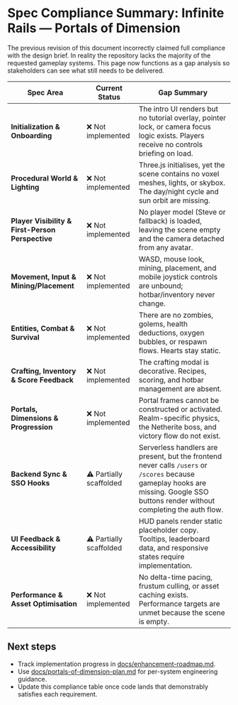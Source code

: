 # Spec Compliance Summary: Infinite Rails — Portals of Dimension

The previous revision of this document incorrectly claimed full compliance with the design brief. In reality the repository lacks the majority of the requested gameplay systems. This page now functions as a gap analysis so stakeholders can see what still needs to be delivered.

| Spec Area | Current Status | Gap Summary |
| --- | --- | --- |
| **Initialization & Onboarding** | ❌ Not implemented | The intro UI renders but no tutorial overlay, pointer lock, or camera focus logic exists. Players receive no controls briefing on load. |
| **Procedural World & Lighting** | ❌ Not implemented | Three.js initialises, yet the scene contains no voxel meshes, lights, or skybox. The day/night cycle and sun orbit are missing. |
| **Player Visibility & First-Person Perspective** | ❌ Not implemented | No player model (Steve or fallback) is loaded, leaving the scene empty and the camera detached from any avatar. |
| **Movement, Input & Mining/Placement** | ❌ Not implemented | WASD, mouse look, mining, placement, and mobile joystick controls are unbound; hotbar/inventory never change. |
| **Entities, Combat & Survival** | ❌ Not implemented | There are no zombies, golems, health deductions, oxygen bubbles, or respawn flows. Hearts stay static. |
| **Crafting, Inventory & Score Feedback** | ❌ Not implemented | The crafting modal is decorative. Recipes, scoring, and hotbar management are absent. |
| **Portals, Dimensions & Progression** | ❌ Not implemented | Portal frames cannot be constructed or activated. Realm-specific physics, the Netherite boss, and victory flow do not exist. |
| **Backend Sync & SSO Hooks** | ⚠️ Partially scaffolded | Serverless handlers are present, but the frontend never calls `/users` or `/scores` because gameplay hooks are missing. Google SSO buttons render without completing the auth flow. |
| **UI Feedback & Accessibility** | ⚠️ Partially scaffolded | HUD panels render static placeholder copy. Tooltips, leaderboard data, and responsive states require implementation. |
| **Performance & Asset Optimisation** | ❌ Not implemented | No delta-time pacing, frustum culling, or asset caching exists. Performance targets are unmet because the scene is empty. |

## Next steps

- Track implementation progress in [docs/enhancement-roadmap.md](./enhancement-roadmap.md).
- Use [docs/portals-of-dimension-plan.md](./portals-of-dimension-plan.md) for per-system engineering guidance.
- Update this compliance table once code lands that demonstrably satisfies each requirement.
